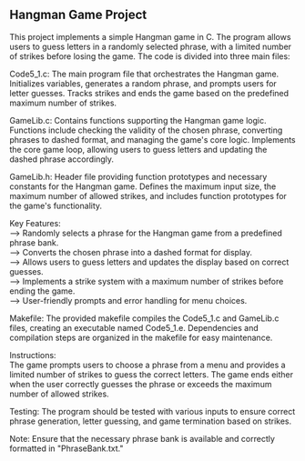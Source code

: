 ## Hangman Game Project

This project implements a simple Hangman game in C. The program allows users to guess letters in a randomly selected phrase, with a limited number of strikes before losing the game. The code is divided into three main files:

Code5_1.c:
The main program file that orchestrates the Hangman game.
Initializes variables, generates a random phrase, and prompts users for letter guesses.
Tracks strikes and ends the game based on the predefined maximum number of strikes.

GameLib.c:
Contains functions supporting the Hangman game logic.
Functions include checking the validity of the chosen phrase, converting phrases to dashed format, and managing the game's core logic.
Implements the core game loop, allowing users to guess letters and updating the dashed phrase accordingly.

GameLib.h:
Header file providing function prototypes and necessary constants for the Hangman game.
Defines the maximum input size, the maximum number of allowed strikes, and includes function prototypes for the game's functionality.

Key Features:  
--> Randomly selects a phrase for the Hangman game from a predefined phrase bank.  
--> Converts the chosen phrase into a dashed format for display.  
--> Allows users to guess letters and updates the display based on correct guesses.  
--> Implements a strike system with a maximum number of strikes before ending the game.  
--> User-friendly prompts and error handling for menu choices.  

Makefile:
The provided makefile compiles the Code5_1.c and GameLib.c files, creating an executable named Code5_1.e.
Dependencies and compilation steps are organized in the makefile for easy maintenance.

Instructions:  
The game prompts users to choose a phrase from a menu and provides a limited number of strikes to guess the correct letters.
The game ends either when the user correctly guesses the phrase or exceeds the maximum number of allowed strikes.

Testing:
The program should be tested with various inputs to ensure correct phrase generation, letter guessing, and game termination based on strikes.

Note:
Ensure that the necessary phrase bank is available and correctly formatted in "PhraseBank.txt."  
